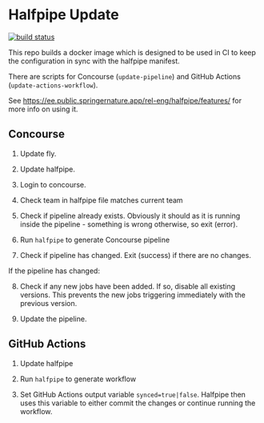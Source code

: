 # Halfpipe Update

[![build status](http://badger.halfpipe.io/engineering-enablement/halfpipe-update-docker)](https://concourse.halfpipe.io/teams/engineering-enablement/pipelines/halfpipe-update-docker)

This repo builds a docker image which is designed to be used in CI to keep the configuration in sync with the halfpipe manifest.

There are scripts for Concourse (`update-pipeline`) and GitHub Actions (`update-actions-workflow`).

See <https://ee.public.springernature.app/rel-eng/halfpipe/features/> for more info on using it.


## Concourse 
1. Update fly.

2. Update halfpipe.

3. Login to concourse.

4. Check team in halfpipe file matches current team

5. Check if pipeline already exists. Obviously it should as it is running inside the pipeline - something is wrong otherwise, so exit (error).

6. Run `halfpipe` to generate Concourse pipeline

7. Check if pipeline has changed. Exit (success) if there are no changes.

If the pipeline has changed:

8. Check if any new jobs have been added. If so, disable all existing versions. This prevents the new jobs triggering immediately with the previous version.

9. Update the pipeline.


## GitHub Actions
1. Update halfpipe

2. Run `halfpipe` to generate workflow

3. Set GitHub Actions output variable `synced=true|false`. Halfpipe then uses this variable to either commit the changes or continue running the workflow.
